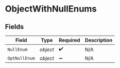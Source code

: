 # ObjectWithNullEnums


## Fields

| Field              | Type               | Required           | Description        |
| ------------------ | ------------------ | ------------------ | ------------------ |
| `NullEnum`         | *object*           | :heavy_check_mark: | N/A                |
| `OptNullEnum`      | *object*           | :heavy_minus_sign: | N/A                |